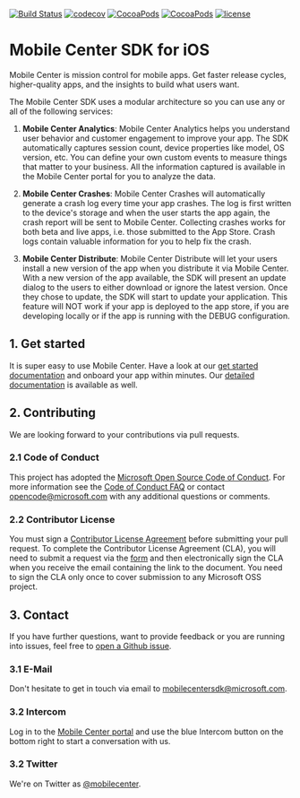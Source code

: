 [![Build Status](https://www.bitrise.io/app/e5b1a2ef546331fb.svg?token=Orwi_AVAExLTuN1ZAzvbFQ&branch=develop)](https://www.bitrise.io/app/e5b1a2ef546331fb)
[![codecov](https://codecov.io/gh/Microsoft/mobile-center-sdk-ios/branch/develop/graph/badge.svg?token=6dlCB5riVi)](https://codecov.io/gh/Microsoft/mobile-center-sdk-ios)
[![CocoaPods](https://img.shields.io/cocoapods/v/MobileCenter.svg)](https://cocoapods.org/pods/MobileCenter)
[![CocoaPods](https://img.shields.io/cocoapods/dt/MobileCenter.svg)](https://cocoapods.org/pods/MobileCenter)
[![license](https://img.shields.io/badge/license-MIT%20License-00AAAA.svg)](https://github.com/Microsoft/mobile-center-sdk-ios/blob/develop/LICENSE)

# Mobile Center SDK for iOS

Mobile Center is mission control for mobile apps.
Get faster release cycles, higher-quality apps, and the insights to build what users want.

The Mobile Center SDK uses a modular architecture so you can use any or all of the following services: 

1. **Mobile Center Analytics**: Mobile Center Analytics helps you understand user behavior and customer engagement to improve your app. The SDK automatically captures session count, device properties like model, OS version, etc. You can define your own custom events to measure things that matter to your business. All the information captured is available in the Mobile Center portal for you to analyze the data.

2. **Mobile Center Crashes**: Mobile Center Crashes will automatically generate a crash log every time your app crashes. The log is first written to the device's storage and when the user starts the app again, the crash report will be sent to Mobile Center. Collecting crashes works for both beta and live apps, i.e. those submitted to the App Store. Crash logs contain valuable information for you to help fix the crash.

3. **Mobile Center Distribute**: Mobile Center Distribute will let your users install a new version of the app when you distribute it via Mobile Center. With a new version of the app available, the SDK will present an update dialog to the users to either download or ignore the latest version. Once they chose to update, the SDK will start to update your application. This feature will NOT work if your app is deployed to the app store, if you are developing locally or if the app is running with the DEBUG configuration.

## 1. Get started
It is super easy to use Mobile Center. Have a look at our [get started documentation]() and onboard your app within minutes. Our [detailed documentation]() is available as well.


## 2. Contributing

We are looking forward to your contributions via pull requests.

### 2.1 Code of Conduct

This project has adopted the [Microsoft Open Source Code of Conduct](https://opensource.microsoft.com/codeofconduct/). For more information see the [Code of Conduct FAQ](https://opensource.microsoft.com/codeofconduct/faq/) or contact [opencode@microsoft.com](mailto:opencode@microsoft.com) with any additional questions or comments.

### 2.2 Contributor License

You must sign a [Contributor License Agreement](https://cla.microsoft.com/) before submitting your pull request. To complete the Contributor License Agreement (CLA), you will need to submit a request via the [form](https://cla.microsoft.com/) and then electronically sign the CLA when you receive the email containing the link to the document. You need to sign the CLA only once to cover submission to any Microsoft OSS project. 

## 3. Contact

If you have further questions, want to provide feedback or you are running into issues, feel free to [open a Github issue]().

### 3.1 E-Mail
Don't hesitate to get in touch via email to [mobilecentersdk@microsoft.com](mailto:mobilecentersdk@microsoft.com).

### 3.2 Intercom
Log in to the [Mobile Center portal](https://mobile.azure.com) and use the blue Intercom button on the bottom right to start a conversation with us.

### 3.2 Twitter
We're on Twitter as [@mobilecenter](https://www.twitter.com/mobilecenter).

